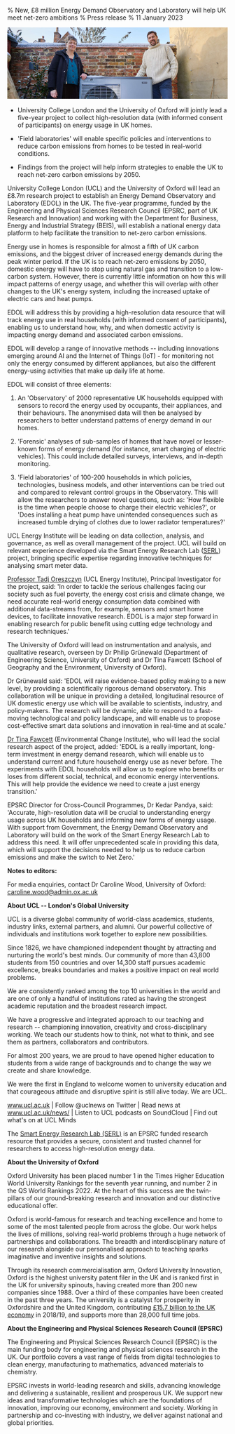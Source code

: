 % New, £8 million Energy Demand Observatory and Laboratory will help UK meet net-zero ambitions
% Press release
% 11 January 2023

![Tina Fawcett and Phil Grunewald](heatpump.png)

-   University College London and the University of Oxford will jointly
    lead a five-year project to collect high-resolution data (with
    informed consent of participants) on energy usage in UK homes.

-   'Field laboratories' will enable specific policies and interventions
    to reduce carbon emissions from homes to be tested in real-world
    conditions.

-   Findings from the project will help inform strategies to enable the
    UK to reach net-zero carbon emissions by 2050.

University College London (UCL) and the University of Oxford will lead
an £8.7m research project to establish an Energy Demand Observatory and
Laboratory (EDOL) in the UK. The five-year programme, funded by the
Engineering and Physical Sciences Research Council (EPSRC, part of UK
Research and Innovation) and working with the Department for Business,
Energy and Industrial Strategy (BEIS), will establish a national energy
data platform to help facilitate the transition to net-zero carbon
emissions.

Energy use in homes is responsible for almost a fifth of UK carbon
emissions, and the biggest driver of increased energy demands during the
peak winter period. If the UK is to reach net-zero emissions by 2050,
domestic energy will have to stop using natural gas and transition to a
low-carbon system. However, there is currently little information on how
this will impact patterns of energy usage, and whether this will overlap
with other changes to the UK's energy system, including the increased
uptake of electric cars and heat pumps.

EDOL will address this by providing a high-resolution data resource that
will track energy use in real households (with informed consent of
participants), enabling us to understand how, why, and when domestic
activity is impacting energy demand and associated carbon emissions.

EDOL will develop a range of innovative methods -- including innovations
emerging around AI and the Internet of Things (IoT) - for monitoring not
only the energy consumed by different appliances, but also the different
energy-using activities that make up daily life at home.

EDOL will consist of three elements:

1.  An 'Observatory' of 2000 representative UK households equipped with
    sensors to record the energy used by occupants, their appliances,
    and their behaviours. The anonymised data will then be analysed by
    researchers to better understand patterns of energy demand in our
    homes.

2.  'Forensic' analyses of sub-samples of homes that have novel or
    lesser-known forms of energy demand (for instance, smart charging of
    electric vehicles). This could include detailed surveys, interviews,
    and in-depth monitoring.

3.  'Field laboratories' of 100-200 households in which policies,
    technologies, business models, and other interventions can be tried
    out and compared to relevant control groups in the Observatory. This
    will allow the researchers to answer novel questions, such as: \'How
    flexible is the time when people choose to charge their electric
    vehicles?\', or \'Does installing a heat pump have unintended
    consequences such as increased tumble drying of clothes due to lower
    radiator temperatures?\'

UCL Energy Institute will be leading on data collection, analysis, and
governance, as well as overall management of the project. UCL will build
on relevant experience developed via the Smart Energy Research Lab
([SERL](https://serl.ac.uk/)) project, bringing specific expertise
regarding innovative techniques for analysing smart meter data.

[Professor Tadj Oreszczyn]($About/People/5_Tadj.html) (UCL Energy Institute), Principal Investigator
for the project, said: 'In order to tackle the serious challenges facing
our society such as fuel poverty, the energy cost crisis and climate
change, we need accurate real-world energy consumption data combined
with additional data-streams from, for example, sensors and smart home
devices, to facilitate innovative research. EDOL is a major step forward
in enabling research for public benefit using cutting edge technology
and research techniques.'

The University of Oxford will lead on instrumentation and analysis, and
qualitative research, overseen by Dr Philip Grünewald (Department of
Engineering Science, University of Oxford) and Dr Tina Fawcett (School
of Geography and the Environment, University of Oxford).

Dr Grünewald said: 'EDOL will raise evidence-based policy making to a
new level, by providing a scientifically rigorous demand observatory.
This collaboration will be unique in providing a detailed, longitudinal
resource of UK domestic energy use which will be available to
scientists, industry, and policy-makers. The research will be dynamic,
able to respond to a fast-moving technological and policy landscape, and
will enable us to propose cost-effective smart data solutions and
innovation in real-time and at scale.'

[Dr Tina Fawcett](https://www.eci.ox.ac.uk/people/tfawcett.html)
(Environmental Change Institute), who will lead the social research
aspect of the project, added: 'EDOL is a really important, long-term
investment in energy demand research, which will enable us to understand
current and future household energy use as never before. The experiments
with EDOL households will allow us to explore who benefits or loses from
different social, technical, and economic energy interventions. This
will help provide the evidence we need to create a just energy
transition.'

EPSRC Director for Cross-Council Programmes, Dr Kedar Pandya, said:
'Accurate, high-resolution data will be crucial to understanding energy
usage across UK households and informing new forms of energy usage. With
support from Government, the Energy Demand Observatory and Laboratory
will build on the work of the Smart Energy Research Lab to address this
need. It will offer unprecedented scale in providing this data, which
will support the decisions needed to help us to reduce carbon emissions
and make the switch to Net Zero.'

**Notes to editors:**

For media enquiries, contact Dr Caroline Wood, University of Oxford:
caroline.wood@admin.ox.ac.uk

**About UCL -- London's Global University**

UCL is a diverse global community of world-class academics, students,
industry links, external partners, and alumni. Our powerful collective
of individuals and institutions work together to explore new
possibilities.

Since 1826, we have championed independent thought by attracting and
nurturing the world\'s best minds. Our community of more than 43,800
students from 150 countries and over 14,300 staff pursues academic
excellence, breaks boundaries and makes a positive impact on real world
problems.

We are consistently ranked among the top 10 universities in the world
and are one of only a handful of institutions rated as having the
strongest academic reputation and the broadest research impact.

We have a progressive and integrated approach to our teaching and
research -- championing innovation, creativity and cross-disciplinary
working. We teach our students how to think, not what to think, and see
them as partners, collaborators and contributors.

For almost 200 years, we are proud to have opened higher education to
students from a wide range of backgrounds and to change the way we
create and share knowledge.

We were the first in England to welcome women to university education
and that courageous attitude and disruptive spirit is still alive today.
We are UCL.

www.ucl.ac.uk \| Follow \@uclnews on Twitter \| Read news at
www.ucl.ac.uk/news/ \| Listen to UCL podcasts on SoundCloud \| Find out
what's on at UCL Minds

The [Smart Energy Research Lab (SERL)](http://www.serl.ac.uk) is an
EPSRC funded research resource that provides a secure, consistent and
trusted channel for researchers to access high-resolution energy data.

**About the University of Oxford**

Oxford University has been placed number 1 in the Times Higher Education
World University Rankings for the seventh year running, and ​number 2 in
the QS World Rankings 2022. At the heart of this success are the
twin-pillars of our ground-breaking research and innovation and our
distinctive educational offer.

Oxford is world-famous for research and teaching excellence and home to
some of the most talented people from across the globe. Our work helps
the lives of millions, solving real-world problems through a huge
network of partnerships and collaborations. The breadth and
interdisciplinary nature of our research alongside our personalised
approach to teaching sparks imaginative and inventive insights and
solutions.

Through its research commercialisation arm, Oxford University
Innovation, Oxford is the highest university patent filer in the UK and
is ranked first in the UK for university spinouts, having created more
than 200 new companies since 1988. Over a third of these companies have
been created in the past three years. The university is a catalyst for
prosperity in Oxfordshire and the United Kingdom, contributing [£15.7
billion to the UK
economy](https://www.ox.ac.uk/about/facts-and-figures/economic-impact) in
2018/19, and supports more than 28,000 full time jobs.

**About the Engineering and Physical Sciences Research Council (EPSRC)**

The Engineering and Physical Sciences Research Council (EPSRC) is the
main funding body for engineering and physical sciences research in the
UK. Our portfolio covers a vast range of fields from digital
technologies to clean energy, manufacturing to mathematics, advanced
materials to chemistry.

EPSRC invests in world-leading research and skills, advancing knowledge
and delivering a sustainable, resilient and prosperous UK. We support
new ideas and transformative technologies which are the foundations of
innovation, improving our economy, environment and society. Working in
partnership and co-investing with industry, we deliver against national
and global priorities.
